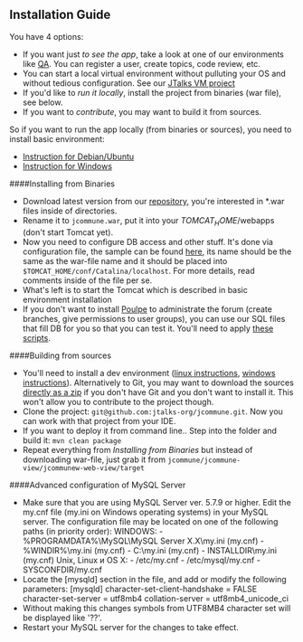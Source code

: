 Installation Guide
---
You have 4 options:
 - If you want just _to see the app_, take a look at one of our environments like [QA](http://qa.jtalks.org/jcommune). You can register a user, create topics, code review, etc.
 - You can start a local virtual environment without pulluting your OS and without tedious configuration. See our
 [JTalks VM project](https://github.com/jtalks-org/jtalks-vm)
 - If you'd like to _run it locally_, install the project from binaries (war file), see below.
 - If you want to _contribute_, you may want to build it from sources.

So if you want to run the app locally (from binaries or sources), you need to install basic environment:
 - [Instruction for Debian/Ubuntu](linux/basic-environment.md)
 - [Instruction for Windows](windows/basic-environment.md)

####Installing from Binaries
 - Download latest version from our [repository](http://repo.jtalks.org/content/repositories/deployment-pipeline/deployment-pipeline/jcommune/), you're interested in *.war files inside of directories.
 - Rename it to `jcommune.war`, put it into your $TOMCAT_HOME$/webapps (don't start Tomcat yet).
 - Now you need to configure DB access and other stuff. It's done via configuration file, the sample can be found [here](jcommune.xml), its name should be the same as the war-file name and it should be placed into `$TOMCAT_HOME/conf/Catalina/localhost`. For more details, read comments inside of the file per se.
 - What's left is to start the Tomcat which is described in basic environment installation
 - If you don't want to install [Poulpe](https://github.com/jtalks-org/poulpe) to administrate the forum (create branches, give permissions to user groups), you can use our SQL files that fill DB for you so that you can test it. You'll need to apply [these scripts](https://github.com/jtalks-org/jcommune/blob/master/jcommune-model/src/main/resources/org/jtalks/jcommune/model/sample-forum.sql).

####Building from sources
 - You'll need to install a dev environment ([linux instructions](linux/dev-environment.md), [windows instructions](windows/dev-environment.md)). Alternatively to Git, you may want to download the sources [directly as a zip](https://github.com/jtalks-org/jcommune/archive/master.zip) if you don't have Git and you don't want to install it. This won't allow you to contribute to the project though.
 - Clone the project: `git@github.com:jtalks-org/jcommune.git`. Now you can work with that project from your IDE.
 - If you want to deploy it from command line.. Step into the folder and build it: `mvn clean package`
 - Repeat everything from _Installing from Binaries_ but instead of downloading war-file, just grab it from `jcommune/jcommune-view/jcommunew-web-view/target`

####Advanced configuration of MySQL Server
 - Make sure that you are using MySQL Server ver. 5.7.9 or higher. Edit the my.cnf file (my.ini on Windows operating systems) in your MySQL server. The configuration file may be located on one of the following paths (in priority order):
    WINDOWS:
        - %PROGRAMDATA%\MySQL\MySQL Server X.X\my.ini (my.cnf)
        - %WINDIR%\my.ini (my.cnf)
        - C:\my.ini (my.cnf)
        - INSTALLDIR\my.ini (my.cnf)
    Unix, Linux и OS X:
        - /etc/my.cnf
        - /etc/mysql/my.cnf
        - SYSCONFDIR/my.cnf
 - Locate the [mysqld] section in the file, and add or modify the following parameters:
    [mysqld]
        character-set-client-handshake = FALSE
        character-set-server = utf8mb4
        collation-server = utf8mb4_unicode_ci
 - Without making this changes symbols from UTF8MB4 character set will be displayed like '??'.
 - Restart your MySQL server for the changes to take effect.